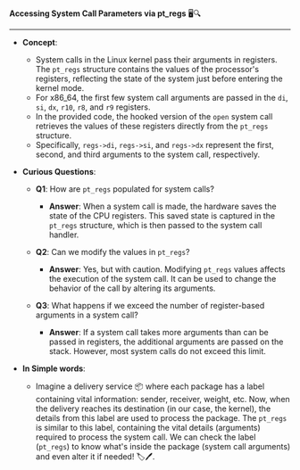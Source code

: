 

**Accessing System Call Parameters via pt_regs** 🖥️🔍

---

- **Concept**:
  - System calls in the Linux kernel pass their arguments in registers. The `pt_regs` structure contains the values of the processor's registers, reflecting the state of the system just before entering the kernel mode.
  - For x86_64, the first few system call arguments are passed in the `di`, `si`, `dx`, `r10`, `r8`, and `r9` registers.
  - In the provided code, the hooked version of the `open` system call retrieves the values of these registers directly from the `pt_regs` structure.
  - Specifically, `regs->di`, `regs->si`, and `regs->dx` represent the first, second, and third arguments to the system call, respectively.
  
- **Curious Questions**:
  - **Q1**: How are `pt_regs` populated for system calls?
    - **Answer**: When a system call is made, the hardware saves the state of the CPU registers. This saved state is captured in the `pt_regs` structure, which is then passed to the system call handler.
  
  - **Q2**: Can we modify the values in `pt_regs`?
    - **Answer**: Yes, but with caution. Modifying `pt_regs` values affects the execution of the system call. It can be used to change the behavior of the call by altering its arguments.
  
  - **Q3**: What happens if we exceed the number of register-based arguments in a system call?
    - **Answer**: If a system call takes more arguments than can be passed in registers, the additional arguments are passed on the stack. However, most system calls do not exceed this limit.
  
- **In Simple words**:
  - Imagine a delivery service 📦 where each package has a label containing vital information: sender, receiver, weight, etc. Now, when the delivery reaches its destination (in our case, the kernel), the details from this label are used to process the package. The `pt_regs` is similar to this label, containing the vital details (arguments) required to process the system call. We can check the label (`pt_regs`) to know what's inside the package (system call arguments) and even alter it if needed! 🏷️🖊️.